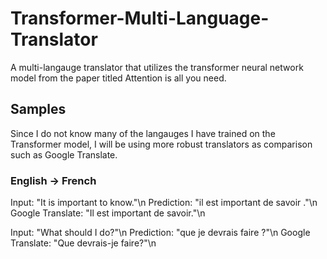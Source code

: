 # Transformer-Multi-Language-Translator
A multi-langauge translator that utilizes the transformer neural network model from the paper titled Attention is all you need. 

## Samples

Since I do not know many of the langauges I have trained on the Transformer model, I will be using more robust translators as comparison such as Google Translate.

### English -> French
Input: "It is important to know."\n
Prediction: "il est important de savoir ."\n
Google Translate: "Il est important de savoir."\n

Input: "What should I do?"\n
Prediction: "que je devrais faire ?"\n
Google Translate: "Que devrais-je faire?"\n

